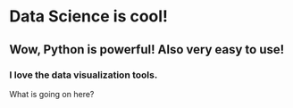 # Data Science is cool!

## Wow, Python is powerful! Also very easy to use!

### I love the data visualization tools.
What is going on here?
